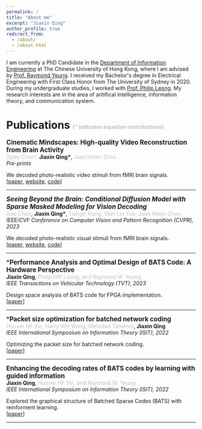 ```yaml
---
permalink: /
title: "About me"
excerpt: "Jiaxin Qing"
author_profile: true
redirect_from: 
  - /about/
  - /about.html
---
```


I am currently a PhD Candidate in the [Department of Information Engineering](https://www.ie.cuhk.edu.hk/) at The Chinese University of Hong Kong, where I am advised by [Prof. Raymond Yeung](https://www.ie.cuhk.edu.hk/faculty/yeung-wai-ho-raymond/). I received my Bachelor's degree in Electrical Engineering with First Class Honor from The University of Sydney in 2020. During my undergraduate studies, I worked with [Prof. Philip Leong](https://www.sydney.edu.au/engineering/about/our-people/academic-staff/philip-leong.html). My research interests are in the area of aritifical intelligence, information theory, and communication system. 
 

Publications <span style="color:#99999999; font-size: 50%">(* indicates equation contributions)</span>
======

<span style="font-size: 120%">**Cinematic Mindscapes: High-quality Video Reconstruction from Brain Activity**</span>\
<span style="color:#99999999">Zijiao Chen*,</span> __Jiaxin Qing*__, <span style="color:#99999999"> Juan Helen Zhou</span>\
*Pre-prints*

We decoded photo-realistic video stimuli from fMRI brain signals.\
[[paper](https://arxiv.org/pdf/2305.11675.pdf),
[website](https://mind-video.com/),
[code](https://github.com/jqin4749/MindVideo)]


---
<span style="font-size: 120%">***Seeing Beyond the Brain: Conditional Diffusion Model with Sparse Masked Modeling for Vision Decoding**</span>\
<span style="color:#99999999">ijiao Chen*,</span> __Jiaxin Qing*__, <span style="color:#99999999">Tiange Xiang, Wan Lin Yue, Juan Helen Zhou</span>\
*IEEE/CVF Conference on Computer Vision and Pattern Recognition (CVPR), 2023*

We decoded photo-realistic visual stimuli from fMRI brain signals.\
[[paper](https://openaccess.thecvf.com/content/CVPR2023/papers/Chen_Seeing_Beyond_the_Brain_Conditional_Diffusion_Model_With_Sparse_Masked_CVPR_2023_paper.pdf),
[website](https://mind-vis.github.io/),
[code](https://github.com/zjc062/mind-vis)]

---
<span style="font-size: 120%">***Performance Analysis and Optimal Design of BATS Code: A Hardware Perspective**</span>\
**Jiaxin Qing**, <span style="color:#99999999">Philip HW Leong, and Raymond W. Yeung</span>\
*IEEE Transactions on Vehicular Technology (TVT), 2023*

Design space analysis of BATS code for FPGA implementation.\
[[paper](https://ieeexplore.ieee.org/abstract/document/10081278)]


---
<span style="font-size: 120%">***Packet size optimization for batched network coding**</span>\
<span style="color:#99999999">Hoover HF Yin, Harry WH Wong, Mehrdad Tahernia</span>, **Jiaxin Qing**\
*IEEE International Symposium on Information Theory (ISIT), 2022*

Optimizing the packet size for batched network coding.\
[[paper](https://ieeexplore.ieee.org/abstract/document/9834338)]


---
<span style="font-size: 120%">**Enhancing the decoding rates of BATS codes by learning with guided information**</span>\
**Jiaxin Qing**, <span style="color:#99999999">Hoover HF Yin, and Raymond W. Yeung</span>\
*IEEE International Symposium on Information Theory (ISIT), 2022*

Explored the graphical structure of Batched Sparse Codes (BATS) with reinforment learning.\
[[paper](https://ieeexplore.ieee.org/abstract/document/9834581)]

---
